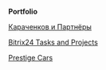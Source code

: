 **Portfolio**

[Караченков и Партнёры](mylostandromeda.github.io/Karachenkov/)

[Bitrix24 Tasks and Projects](https://www.bitrix24.ua/features/landing/collaboration/)

[Prestige Cars](mylostandromeda.github.io/Prestige_cars/)
